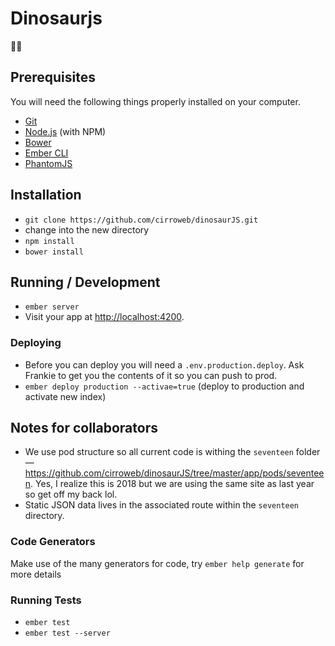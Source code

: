 # Dinosaurjs

✌🏽

## Prerequisites

You will need the following things properly installed on your computer.

* [Git](http://git-scm.com/)
* [Node.js](http://nodejs.org/) (with NPM)
* [Bower](http://bower.io/)
* [Ember CLI](http://www.ember-cli.com/)
* [PhantomJS](http://phantomjs.org/)

## Installation

* `git clone https://github.com/cirroweb/dinosaurJS.git`
* change into the new directory
* `npm install`
* `bower install`

## Running / Development
* `ember server`
* Visit your app at [http://localhost:4200](http://localhost:4200).

### Deploying
* Before you can deploy you will need a `.env.production.deploy`. Ask Frankie to get you the contents of it so you can push to prod. 
* `ember deploy production --activae=true` (deploy to production and activate new index)


## Notes for collaborators 
* We use pod structure so all current code is withing the `seventeen` folder — https://github.com/cirroweb/dinosaurJS/tree/master/app/pods/seventeen. Yes, I realize this is 2018 but we are using the same site as last year so get off my back lol. 
* Static JSON data lives in the associated route within the `seventeen` directory.

### Code Generators

Make use of the many generators for code, try `ember help generate` for more details

### Running Tests
* `ember test`
* `ember test --server`

